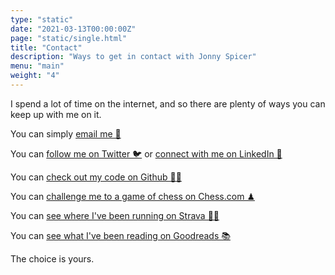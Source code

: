 ```yaml
---
type: "static"
date: "2021-03-13T00:00:00Z"
page: "static/single.html"
title: "Contact"
description: "Ways to get in contact with Jonny Spicer"
menu: "main"
weight: "4"
---
```

I spend a lot of time on the internet, and so there are plenty of ways you can keep up with me on it.

You can simply [email me 📧](mailto:spicerjonny@gmail.com)

You can [follow me on Twitter 🐦](https://twitter.com/jjspicer) or [connect with me on LinkedIn 🤝](https://www.linkedin.com/in/jonnyspicer/)

You can [check out my code on Github 👨‍💻](https://github.com/jonnyspicer)

You can [challenge me to a game of chess on Chess.com ♟](https://www.chess.com/member/jspicer)

You can [see where I've been running on Strava 🏃‍♂️](https://strava.com/athletes/28216169)

You can [see what I've been reading on Goodreads 📚](https://www.goodreads.com/user/show/129471647-jonny-spicer)

The choice is yours.
